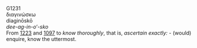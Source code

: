 <body>
  <p>G1231<br>  διαγινώσκω  <br> diaginōskō  <br><i>dee-ag-in-o‘-sko </i><br>From <a href="g1223.htm">1223</a> and <a href="g1097.htm">1097</a>  to <i>know</i> <i>thoroughly</i>, that is, <i>ascertain</i> <i>exactly:</i> - (would) enquire, know the uttermost.<br></p>
 </body>